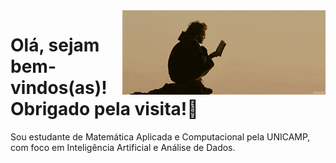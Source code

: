 <img src = "banner" width = "325px" align = right>

<h1>Olá, sejam bem-vindos(as)! Obrigado pela visita!💚</h1>

Sou estudante de Matemática Aplicada e Computacional pela UNICAMP, com foco em Inteligência Artificial e Análise de Dados.



<!--
**Arthur-Dionizio/Arthur-Dionizio** is a ✨ _special_ ✨ repository because its `README.md` (this file) appears on your GitHub profile.

Here are some ideas to get you started:

- 🔭 I’m currently working on ...
- 🌱 I’m currently learning ...
- 👯 I’m looking to collaborate on ...
- 🤔 I’m looking for help with ...
- 💬 Ask me about ...
- 📫 How to reach me: ...
- 😄 Pronouns: ...
- ⚡ Fun fact: ...
-->
